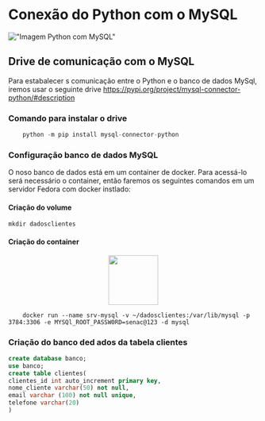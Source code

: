# Conexão do Python com o MySQL

!["Imagem Python com MySQL"](https://miro.medium.com/v2/resize:fit:1358/1*5PSjhz9Xx-4cj4Dz2FrHkA.jpeg)

## Drive de comunicação com o MySQL
Para estabalecer s comunicação entre o Python e
 o banco de dados MySql, iremos usar o  seguinte drive
<a href="https://pypi.org/project/mysql-connector-python/#description"> https://pypi.org/project/mysql-connector-python/#description </a>

### Comando para instalar o drive
```python
    python -m pip install mysql-connector-python
```

### Configuração banco de dados MySQL
O noso banco de dados está em um container de docker. Para acessá-lo será necessário o container, então faremos os seguintes comandos em um servidor Fedora com docker instlado:

#### Criação do volume
```shell
mkdir dadosclientes
```

#### Criação do container
<center>
<img src="https://cdn.iconscout.com/icon/free/png-256/free-docker-226091.png" height="100" width="100">
</center>

```shell
    docker run --name srv-mysql -v ~/dadosclientes:/var/lib/mysql -p 3784:3306 -e MYSQl_ROOT_PASSW0RD=senac@123 -d mysql
```

### Criação do banco ded ados da tabela clientes

```sql
create database banco;
use banco;
create table clientes(
clientes_id int auto_increment primary key,
nome_cliente varchar(50) not null,
email varchar (100) not null unique,
telefone varchar(20)
)
```